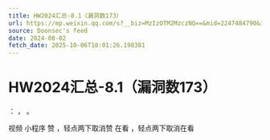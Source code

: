 ```yaml
---
title: HW2024汇总-8.1（漏洞数173）
url: https://mp.weixin.qq.com/s?__biz=MzIzOTM2MzczNQ==&mid=2247484790&idx=2&sn=ed6b684bf7418e1f32667b35df95e15d
source: Doonsec's feed
date: 2024-08-02
fetch_date: 2025-10-06T18:01:26.198381
---
```


# HW2024汇总-8.1（漏洞数173）

：
，
。

视频
小程序
赞
，轻点两下取消赞
在看
，轻点两下取消在看